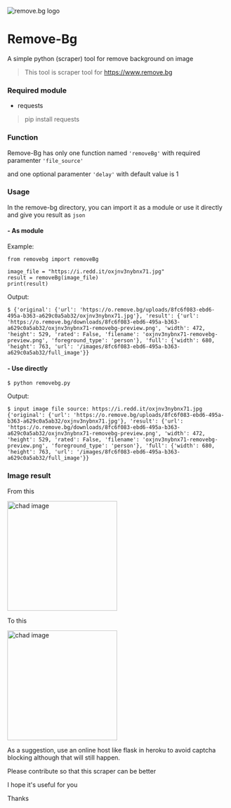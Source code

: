 ![remove.bg logo](https://static.remove.bg/remove-bg-web/726c8211ef4fdb5ce44accdf843f9bab4d2a356a/assets/logo-nav-9c62b7e3f4c43480bcd12867907e1fb4525f57535be412bbd59fd4c6466bfd40.svg)
# Remove-Bg
A simple python (scraper) tool for remove background on image

> This tool is scraper tool for https://www.remove.bg

### Required module
* requests
> pip install requests

### Function
Remove-Bg has only one function named `'removeBg'`
with required paramenter `'file_source'`

and one optional paramenter `'delay'` with default value is 1

### Usage
In the remove-bg directory, you can import it as a module or use it directly and give you result as `json`
#### - As module
Example:
```
from removebg import removeBg

image_file = "https://i.redd.it/oxjnv3nybnx71.jpg"
result = removeBg(image_file)
print(result)
```
Output:
```
$ {'original': {'url': 'https://o.remove.bg/uploads/8fc6f083-ebd6-495a-b363-a629c0a5ab32/oxjnv3nybnx71.jpg'}, 'result': {'url': 'https://o.remove.bg/downloads/8fc6f083-ebd6-495a-b363-a629c0a5ab32/oxjnv3nybnx71-removebg-preview.png', 'width': 472, 'height': 529, 'rated': False, 'filename': 'oxjnv3nybnx71-removebg-preview.png', 'foreground_type': 'person'}, 'full': {'width': 680, 'height': 763, 'url': '/images/8fc6f083-ebd6-495a-b363-a629c0a5ab32/full_image'}}
```

#### - Use directly
`$ python removebg.py`

Output:
```
$ input image file source: https://i.redd.it/oxjnv3nybnx71.jpg
{'original': {'url': 'https://o.remove.bg/uploads/8fc6f083-ebd6-495a-b363-a629c0a5ab32/oxjnv3nybnx71.jpg'}, 'result': {'url': 'https://o.remove.bg/downloads/8fc6f083-ebd6-495a-b363-a629c0a5ab32/oxjnv3nybnx71-removebg-preview.png', 'width': 472, 'height': 529, 'rated': False, 'filename': 'oxjnv3nybnx71-removebg-preview.png', 'foreground_type': 'person'}, 'full': {'width': 680, 'height': 763, 'url': '/images/8fc6f083-ebd6-495a-b363-a629c0a5ab32/full_image'}}
```

### Image result
From this

<img alt="chad image" src="https://i.redd.it/oxjnv3nybnx71.jpg" width="250">

To this

<img alt="chad image" src="https://o.remove.bg/downloads/8fc6f083-ebd6-495a-b363-a629c0a5ab32/oxjnv3nybnx71-removebg-preview.png" width="250">


As a suggestion, use an online host like flask in heroku to avoid captcha blocking although that will still happen.


Please contribute so that this scraper can be better

I hope it's useful for you

Thanks
